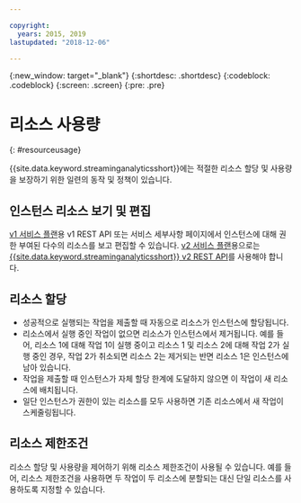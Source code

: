 ```yaml
---

copyright:
  years: 2015, 2019
lastupdated: "2018-12-06"

---
```


<!-- Attribute definitions -->
{:new_window: target="_blank"}
{:shortdesc: .shortdesc}
{:codeblock: .codeblock}
{:screen: .screen}
{:pre: .pre}


# 리소스 사용량
{: #resourceusage}

{{site.data.keyword.streaminganalyticsshort}}에는 적절한 리소스 할당 및 사용량을 보장하기 위한 일련의 동작 및 정책이 있습니다.

## 인스턴스 리소스 보기 및 편집
[v1 서비스 플랜](/docs/services/StreamingAnalytics?topic=StreamingAnalytics-service_plans#service_plans)용 v1 REST API 또는 서비스 세부사항 페이지에서 인스턴스에 대해 권한 부여된 다수의 리소스를 보고 편집할 수 있습니다. [v2 서비스 플랜](/docs/services/StreamingAnalytics?topic=StreamingAnalytics-service_plans#service_plans)용으로는 [{{site.data.keyword.streaminganalyticsshort}} v2 REST API](https://{DomainName}/apidocs/streaming-analytics-v2#get-a-streaming-analytics-instance)를 사용해야 합니다.

## 리소스 할당
- 성공적으로 실행되는 작업을 제출할 때 자동으로 리소스가 인스턴스에 할당됩니다.
- 리소스에서 실행 중인 작업이 없으면 리소스가 인스턴스에서 제거됩니다. 예를 들어, 리소스 1에 대해 작업 1이 실행 중이고 리소스 1 및 리소스 2에 대해 작업 2가 실행 중인 경우, 작업 2가 취소되면 리소스 2는 제거되는 반면 리소스 1은 인스턴스에 남아 있습니다.
- 작업을 제출할 때 인스턴스가 자체 할당 한계에 도달하지 않으면 이 작업이 새 리소스에 배치됩니다.
- 일단 인스턴스가 권한이 있는 리소스를 모두 사용하면 기존 리소스에서 새 작업이 스케줄링됩니다.

## 리소스 제한조건

리소스 할당 및 사용량을 제어하기 위해 리소스 제한조건이 사용될 수 있습니다. 예를 들어, 리소스 제한조건을 사용하면 두 작업이 두 리소스에 분할되는 대신 단일 리소스를 사용하도록 지정할 수 있습니다.
